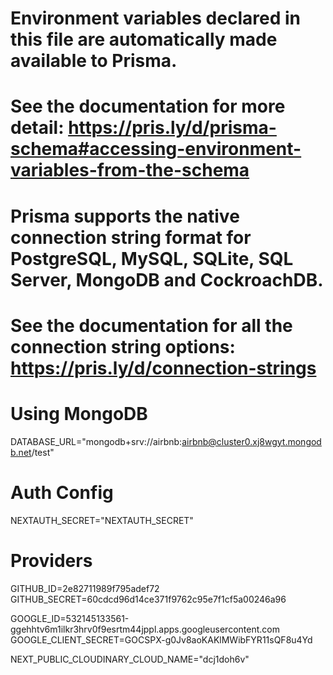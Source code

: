 # Environment variables declared in this file are automatically made available to Prisma.
# See the documentation for more detail: https://pris.ly/d/prisma-schema#accessing-environment-variables-from-the-schema

# Prisma supports the native connection string format for PostgreSQL, MySQL, SQLite, SQL Server, MongoDB and CockroachDB.
# See the documentation for all the connection string options: https://pris.ly/d/connection-strings

# Using MongoDB
DATABASE_URL="mongodb+srv://airbnb:airbnb@cluster0.xj8wgyt.mongodb.net/test"

# Auth Config
NEXTAUTH_SECRET="NEXTAUTH_SECRET"

# Providers
GITHUB_ID=2e82711989f795adef72
GITHUB_SECRET=60cdcd96d14ce371f9762c95e7f1cf5a00246a96

GOOGLE_ID=532145133561-ggehhtv6m1ilkr3hrv0f9esrtm44jppl.apps.googleusercontent.com
GOOGLE_CLIENT_SECRET=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

NEXT_PUBLIC_CLOUDINARY_CLOUD_NAME="dcj1doh6v"